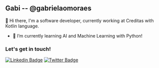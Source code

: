 ## Gabi -- @gabrielaomoraes 

👋 Hi there, I'm a software developer, currently working at Creditas with Kotlin language. 
- 🌱 I’m currently learning AI and Machine Learning with Python!

### Let's get in touch!

[![Linkedin Badge](https://img.shields.io/badge/-LinkedIn-blue?style=flat-square&logo=Linkedin&logoColor=white&link=https://www.linkedin.com/in/gabrielaomoraes/)](https://www.linkedin.com/in/gabrielaomoraes/)  [![Twitter Badge](https://img.shields.io/badge/-Twitter-1ca0f1?style=flat-square&labelColor=1ca0f1&logo=twitter&logoColor=white&link=https://twitter.com/gabrielaomoraes)](https://twitter.com/gabrielaomoraes)


<!--
**gabrielaomoraes/gabrielaomoraes** is a ✨ _special_ ✨ repository because its `README.md` (this file) appears on your GitHub profile.

Here are some ideas to get you started:

- 🔭 I’m currently working on ...

- 👯 I’m looking to collaborate on ...
- 🤔 I’m looking for help with ...
- 💬 Ask me about ...
- 📫 How to reach me: ...
- 😄 Pronouns: ...
- ⚡ Fun fact: ...
-->
